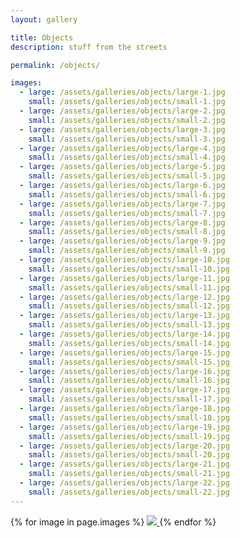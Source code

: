 ```yaml
---
layout: gallery

title: Objects
description: stuff from the streets

permalink: /objects/

images:
  - large: /assets/galleries/objects/large-1.jpg
    small: /assets/galleries/objects/small-1.jpg
  - large: /assets/galleries/objects/large-2.jpg
    small: /assets/galleries/objects/small-2.jpg
  - large: /assets/galleries/objects/large-3.jpg
    small: /assets/galleries/objects/small-3.jpg
  - large: /assets/galleries/objects/large-4.jpg
    small: /assets/galleries/objects/small-4.jpg
  - large: /assets/galleries/objects/large-5.jpg
    small: /assets/galleries/objects/small-5.jpg
  - large: /assets/galleries/objects/large-6.jpg
    small: /assets/galleries/objects/small-6.jpg
  - large: /assets/galleries/objects/large-7.jpg
    small: /assets/galleries/objects/small-7.jpg
  - large: /assets/galleries/objects/large-8.jpg
    small: /assets/galleries/objects/small-8.jpg
  - large: /assets/galleries/objects/large-9.jpg
    small: /assets/galleries/objects/small-9.jpg
  - large: /assets/galleries/objects/large-10.jpg
    small: /assets/galleries/objects/small-10.jpg
  - large: /assets/galleries/objects/large-11.jpg
    small: /assets/galleries/objects/small-11.jpg
  - large: /assets/galleries/objects/large-12.jpg
    small: /assets/galleries/objects/small-12.jpg
  - large: /assets/galleries/objects/large-13.jpg
    small: /assets/galleries/objects/small-13.jpg
  - large: /assets/galleries/objects/large-14.jpg
    small: /assets/galleries/objects/small-14.jpg
  - large: /assets/galleries/objects/large-15.jpg
    small: /assets/galleries/objects/small-15.jpg
  - large: /assets/galleries/objects/large-16.jpg
    small: /assets/galleries/objects/small-16.jpg
  - large: /assets/galleries/objects/large-17.jpg
    small: /assets/galleries/objects/small-17.jpg
  - large: /assets/galleries/objects/large-18.jpg
    small: /assets/galleries/objects/small-18.jpg
  - large: /assets/galleries/objects/large-19.jpg
    small: /assets/galleries/objects/small-19.jpg
  - large: /assets/galleries/objects/large-20.jpg
    small: /assets/galleries/objects/small-20.jpg
  - large: /assets/galleries/objects/large-21.jpg
    small: /assets/galleries/objects/small-21.jpg
  - large: /assets/galleries/objects/large-22.jpg
    small: /assets/galleries/objects/small-22.jpg
---
```



<div id="gallery">
{% for image in page.images %}
   <a data-fancybox="slides" href="{{ image.large }}">
      <img src="{{ image.small }}">
   </a>
{% endfor %}


  <script>
    $("#gallery").justifiedGallery({
      rowHeight : 120,
      margins : 10,
	  border : 0,
      lastRow : 'justify'
    });
  </script>
</div>
